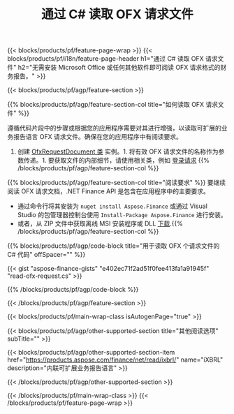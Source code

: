 ﻿---
title: 通过 C# 读取 OFX 请求文件
description: OFX 请求文件读取的示例代码。使用 API 示例代码在基于 .NET 的应用程序中读取批处理 OFX 请求文件。 
url: /zh/net/read/ofx-request/
family: finance
platformtag: net
feature: read
informat: OFX request
outformat: 
otherformats: 
---
{{< blocks/products/pf/feature-page-wrap >}}
{{< blocks/products/pf/i18n/feature-page-header h1="通过 C# 读取 OFX 请求文件" h2="无需安装 Microsoft Office 或任何其他软件即可阅读 OFX 请求格式的财务报告。" >}}

{{< blocks/products/pf/agp/feature-section >}}

{{% blocks/products/pf/agp/feature-section-col title="如何读取 OFX 请求文件" %}}

遵循代码片段中的步骤或根据您的应用程序需要对其进行增强，以读取可扩展的业务报告语言 OFX 请求文件。确保在您的应用程序中有阅读要求。

1. 创建 [OfxRequestDocument 类](https://apireference.aspose.com/finance/net/aspose.finance.ofx/ofxrequestdocument) 实例。1. 将有效 OFX 请求文件的名称作为参数传递。1. 要获取文件的内部细节，请使用相关类，例如 [登录请求](https://apireference.aspose.com/finance/net/aspose.finance.ofx.signon/signonrequest)
{{% /blocks/products/pf/agp/feature-section-col %}}

{{% blocks/products/pf/agp/feature-section-col title="阅读要求" %}}
要继续阅读 OFX 请求文档，.NET Finance API 是包含在应用程序中的主要要求。 
- 通过命令行将其安装为 ```nuget install Aspose.Finance``` 或通过 Visual Studio 的包管理器控制台使用 ```Install-Package Aspose.Finance``` 进行安装。
- 或者，从 ZIP 文件中获取离线 MSI 安装程序或 DLL [下载](https://downloads.aspose.com/finance/net).{{% /blocks/products/pf/agp/feature-section-col %}}

{{% blocks/products/pf/agp/code-block title="用于读取 OFX 个请求文件的 C# 代码" offSpacer="" %}}

{{< gist "aspose-finance-gists" "e402ec71f2ad51f0fee413fa1a91945f" "read-ofx-request.cs" >}}

{{% /blocks/products/pf/agp/code-block %}}

{{< /blocks/products/pf/agp/feature-section >}}

{{< blocks/products/pf/main-wrap-class isAutogenPage="true" >}}

{{< blocks/products/pf/agp/other-supported-section title="其他阅读选项" subTitle="" >}}

{{< blocks/products/pf/agp/other-supported-section-item href="https://products.aspose.com/finance/net/read/ixbrl/" name="iXBRL" description="内联可扩展业务报告语言" >}}

{{< /blocks/products/pf/agp/other-supported-section >}}

{{< /blocks/products/pf/main-wrap-class >}}
{{< /blocks/products/pf/feature-page-wrap >}}